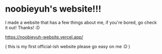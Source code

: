 # noobieyuh's website!!!

I made a website that has a few things about me, if you're bored, go check it out! Thanks! :D

https://noobieyuh-website.vercel.app/

( this is my first official-ish website please go easy on me :D )

